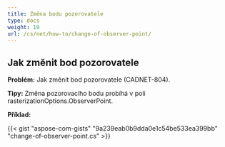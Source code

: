 ```yaml
---
title: Změna bodu pozorovatele
type: docs
weight: 19
url: /cs/net/how-to/change-of-observer-point/
---
```


## **Jak změnit bod pozorovatele**

**Problém:** Jak změnit bod pozorovatele (CADNET-804).

**Tipy:** Změna pozorovacího bodu probíhá v poli rasterizationOptions.ObserverPoint.

**Příklad:**

{{< gist "aspose-com-gists" "9a239eab0b9dda0e1c54be533ea399bb" "change-of-observer-point.cs" >}}
